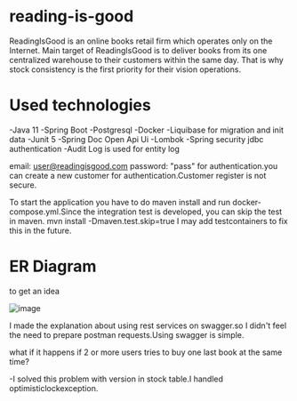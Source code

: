 # reading-is-good
ReadingIsGood is an online books retail firm which operates only on the Internet. Main target of ReadingIsGood is to deliver books from its one centralized warehouse to their customers within the same day. That is why stock consistency is the first priority for their vision operations.

# Used technologies
-Java 11
-Spring Boot
-Postgresql
-Docker
-Liquibase for migration and init data
-Junit 5
-Spring Doc Open Api Ui
-Lombok
-Spring security jdbc authentication
-Audit Log is used for entity log

email: user@readingisgood.com password: "pass" for authentication.you can create a new customer for authentication.Customer register is not secure.

To start the application you have to do maven install and run docker-compose.yml.Since the integration test is developed, you can skip the test in maven.
mvn install -Dmaven.test.skip=true
I may add testcontainers to fix this in the future.

# ER Diagram

to get an idea

![image](https://user-images.githubusercontent.com/21217596/156067989-2af77a74-ede4-446c-9f46-1fa4eb168a34.png)


I made the explanation about using rest services on swagger.so I didn't feel the need to prepare postman requests.Using swagger is simple.

what if it happens if 2 or more users tries to buy one last book
at the same time?

-I solved this problem with version in stock table.I handled optimisticlockexception.

